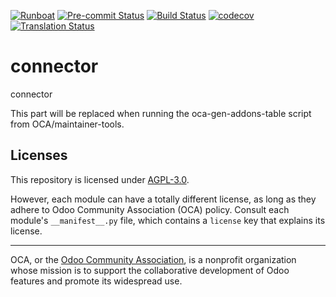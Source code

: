 
[![Runboat](https://img.shields.io/badge/runboat-Try%20me-875A7B.png)](https://runboat.odoo-community.org/builds?repo=OCA/connector&target_branch=18.0)
[![Pre-commit Status](https://github.com/OCA/connector/actions/workflows/pre-commit.yml/badge.svg?branch=18.0)](https://github.com/OCA/connector/actions/workflows/pre-commit.yml?query=branch%3A18.0)
[![Build Status](https://github.com/OCA/connector/actions/workflows/test.yml/badge.svg?branch=18.0)](https://github.com/OCA/connector/actions/workflows/test.yml?query=branch%3A18.0)
[![codecov](https://codecov.io/gh/OCA/connector/branch/18.0/graph/badge.svg)](https://codecov.io/gh/OCA/connector)
[![Translation Status](https://translation.odoo-community.org/widgets/connector-18-0/-/svg-badge.svg)](https://translation.odoo-community.org/engage/connector-18-0/?utm_source=widget)

<!-- /!\ do not modify above this line -->

# connector

connector

<!-- /!\ do not modify below this line -->

<!-- prettier-ignore-start -->

[//]: # (addons)

This part will be replaced when running the oca-gen-addons-table script from OCA/maintainer-tools.

[//]: # (end addons)

<!-- prettier-ignore-end -->

## Licenses

This repository is licensed under [AGPL-3.0](LICENSE).

However, each module can have a totally different license, as long as they adhere to Odoo Community Association (OCA)
policy. Consult each module's `__manifest__.py` file, which contains a `license` key
that explains its license.

----
OCA, or the [Odoo Community Association](http://odoo-community.org/), is a nonprofit
organization whose mission is to support the collaborative development of Odoo features
and promote its widespread use.
